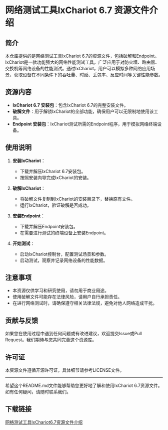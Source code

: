 # 网络测试工具IxChariot 6.7 资源文件介绍

## 简介
本仓库提供的是网络测试工具IxChariot 6.7的资源文件，包括破解和Endpoint。IxChariot是一款功能强大的网络性能测试工具，广泛应用于对防火墙、路由器、交换机等网络设备的性能测试。通过IxChariot，用户可以模拟多种网络应用场景，获取设备在不同条件下的吞吐量、时延、丢包率、反应时间等关键性能参数。

## 资源内容
- **IxChariot 6.7 安装包**：包含IxChariot 6.7的完整安装文件。
- **破解文件**：用于解锁IxChariot的全部功能，确保用户可以无限制地使用该工具。
- **Endpoint 安装包**：IxChariot测试所需的Endpoint程序，用于模拟网络终端设备。

## 使用说明
1. **安装IxChariot**：
   - 下载并解压IxChariot 6.7安装包。
   - 按照安装向导完成IxChariot的安装。

2. **破解IxChariot**：
   - 将破解文件复制到IxChariot的安装目录下，替换原有文件。
   - 运行IxChariot，验证破解是否成功。

3. **安装Endpoint**：
   - 下载并解压Endpoint安装包。
   - 在需要进行测试的终端设备上安装Endpoint。

4. **开始测试**：
   - 启动IxChariot控制台，配置测试场景和参数。
   - 启动测试，观察并记录网络设备的性能数据。

## 注意事项
- 本资源仅供学习和研究使用，请勿用于商业用途。
- 使用破解文件可能存在法律风险，请用户自行承担责任。
- 在进行网络测试时，请确保遵守相关法律法规，避免对他人网络造成干扰。

## 贡献与反馈
如果您在使用过程中遇到任何问题或有改进建议，欢迎提交Issue或Pull Request。我们期待与您共同完善这个资源库。

## 许可证
本资源文件遵循开源许可证，具体细节请参考LICENSE文件。

---

希望这个README.md文件能够帮助您更好地了解和使用IxChariot 6.7资源文件。如有任何疑问，请随时联系我们。

## 下载链接

[网络测试工具IxChariot6.7资源文件介绍](https://pan.quark.cn/s/c7b10e0eeeba)